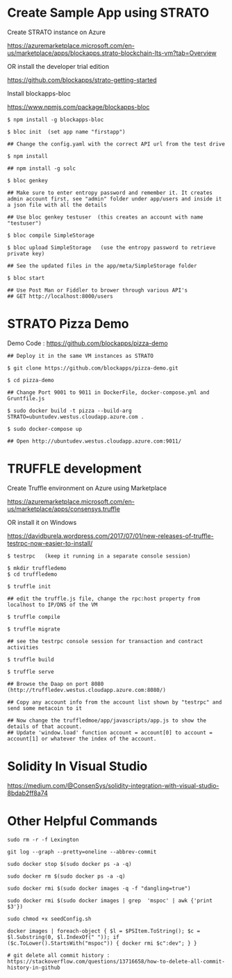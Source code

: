 # Create Sample App using STRATO

Create STRATO instance on Azure

https://azuremarketplace.microsoft.com/en-us/marketplace/apps/blockapps.strato-blockchain-lts-vm?tab=Overview

OR install the developer trial edition

https://github.com/blockapps/strato-getting-started

Install blockapps-bloc

https://www.npmjs.com/package/blockapps-bloc

    $ npm install -g blockapps-bloc
	
    $ bloc init  (set app name "firstapp")
    
    ## Change the config.yaml with the correct API url from the test drive
    
    $ npm install

    ## npm install -g solc
	
    $ bloc genkey  
    
    ## Make sure to enter entropy password and remember it. It creates admin account first, see "admin" folder under app/users and inside it a json file with all the details
    
    ## Use bloc genkey testuser  (this creates an account with name "testuser")

    $ bloc compile SimpleStorage

    $ bloc upload SimpleStorage   (use the entropy password to retrieve private key)

    ## See the updated files in the app/meta/SimpleStorage folder

    $ bloc start

    ## Use Post Man or Fiddler to brower through various API's
    ## GET http://localhost:8000/users
    
# STRATO Pizza Demo

Demo Code : https://github.com/blockapps/pizza-demo

    ## Deploy it in the same VM instances as STRATO

    $ git clone https://github.com/blockapps/pizza-demo.git

    $ cd pizza-demo

    ## Change Port 9001 to 9011 in DockerFile, docker-compose.yml and Gruntfile.js

    $ sudo docker build -t pizza --build-arg STRATO=ubuntudev.westus.cloudapp.azure.com .

    $ sudo docker-compose up

    ## Open http://ubuntudev.westus.cloudapp.azure.com:9011/

# TRUFFLE development

Create Truffle environment on Azure using Marketplace

https://azuremarketplace.microsoft.com/en-us/marketplace/apps/consensys.truffle

OR install it on Windows

https://davidburela.wordpress.com/2017/07/01/new-releases-of-truffle-testrpc-now-easier-to-install/

    $ testrpc   (keep it running in a separate console session)

    $ mkdir truffledemo
    $ cd truffledemo

    $ truffle init

    ## edit the truffle.js file, change the rpc:host property from localhost to IP/DNS of the VM

    $ truffle compile

    $ truffle migrate

    ## see the testrpc console session for transaction and contract activities

    $ truffle build

    $ truffle serve

    ## Browse the Daap on port 8080 (http://truffledev.westus.cloudapp.azure.com:8080/)

    ## Copy any account info from the account list shown by "testrpc" and send some metacoin to it

    ## Now change the truffledmoe/app/javascripts/app.js to show the details of that account.
    ## Update 'window.load' function account = account[0] to account = account[1] or whatever the index of the account.


# Solidity In Visual Studio

https://medium.com/@ConsenSys/solidity-integration-with-visual-studio-8bdab2ff8a74


# Other Helpful Commands

    sudo rm -r -f Lexington

    git log --graph --pretty=oneline --abbrev-commit

    sudo docker stop $(sudo docker ps -a -q)

    sudo docker rm $(sudo docker ps -a -q)

    sudo docker rmi $(sudo docker images -q -f "dangling=true")

    sudo docker rmi $(sudo docker images | grep  'mspoc' | awk {'print $3'})

    sudo chmod +x seedConfig.sh

    docker images | foreach-object { $l = $PSItem.ToString(); $c = $l.Substring(0, $l.IndexOf(" ")); if ($c.ToLower().StartsWith("mspoc")) { docker rmi $c":dev"; } }
	
	# git delete all commit history : https://stackoverflow.com/questions/13716658/how-to-delete-all-commit-history-in-github





